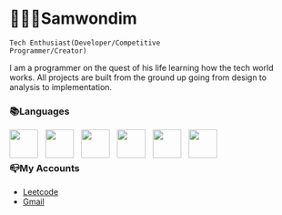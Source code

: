 # 👨🏿‍🦱Samwondim

<code>Tech Enthusiast(Developer/Competitive Programmer/Creator)</code>

I am a programmer on the quest of his life learning how the tech world works. 
All projects are built from the ground up going from design to analysis to implementation.
### 📚Languages
<img align="left" style="padding-right:10px" width="50px" src="https://cdn.jsdelivr.net/gh/devicons/devicon/icons/java/java-original-wordmark.svg" />
<img align="left" style="padding-right:10px" width="50px" src="https://cdn.jsdelivr.net/gh/devicons/devicon/icons/cplusplus/cplusplus-original.svg" />
<img align="left" style="padding-right:10px" width="50px" src="https://cdn.jsdelivr.net/gh/devicons/devicon/icons/html5/html5-original-wordmark.svg" />
<img align="left" style="padding-right:10px" width="50px" src="https://cdn.jsdelivr.net/gh/devicons/devicon/icons/css3/css3-original-wordmark.svg" />
<img align="left" style="padding-right:10px" width="50px" src="https://cdn.jsdelivr.net/gh/devicons/devicon/icons/rust/rust-plain.svg" />
<img align="left" style="padding-right:10px" width="50px" src="https://cdn.jsdelivr.net/gh/devicons/devicon/icons/javascript/javascript-original.svg" />
          
<br>
<br>

### 📪My Accounts
<div>
     <ul>
          <li>
                    <a href="https://leetcode.com/triviosa">Leetcode</a>          
          </li>
                    <li>
                              <a href="https://samwondie@gmail.com">Gmail</a>          
               </li>
     </ul>

</div>




